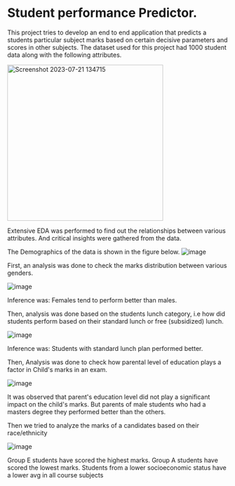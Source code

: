 # Student performance Predictor.

This project tries to develop an end to end application that predicts a students particular subject marks based on certain decisive parameters and scores in other subjects.
The dataset used for this project had 1000 student data along with the following attributes.

<img width="355" alt="Screenshot 2023-07-21 134715" src="https://github.com/Genesis801/MLProject/assets/44739430/0a4f5bc1-56ac-44ff-b5a6-f03d2d084f99">

Extensive EDA was performed to find out the relationships between various attributes. And critical insights were gathered from the data.

The Demographics of the data is shown in the figure below.
![image](https://github.com/Genesis801/MLProject/assets/44739430/a6f309ea-f057-409b-9851-8ae52034f712)


First, an analysis was done to check the marks distribution between various genders.

![image](https://github.com/Genesis801/MLProject/assets/44739430/2addf3a7-94d1-4518-9c44-462bd4d4b9b6)

Inference was: Females tend to perform better than males.

Then, analysis was done based on the students lunch category, i.e how did students perform based on their standard lunch or free (subsidized) lunch.

![image](https://github.com/Genesis801/MLProject/assets/44739430/c09fd266-407b-4f9a-953b-2a9c00f19d00)


Inference was: Students with standard lunch plan performed better.

Then, Analysis was done to check how parental level of education plays a factor in Child's marks in an exam.

![image](https://github.com/Genesis801/MLProject/assets/44739430/54f44cc2-e0f4-441f-a905-2ff2bc82028a)

It was observed that parent's education level did not play a significant impact on the child's marks. But parents of male students who had a masters degree they performed better than the others.

Then we tried to analyze the marks of a candidates based on their race/ethnicity

![image](https://github.com/Genesis801/MLProject/assets/44739430/d742ad66-7293-44f1-96a3-3dc5a5768f1a)


Group E students have scored the highest marks. Group A students have scored the lowest marks. Students from a lower socioeconomic status have a lower avg in all course subjects
